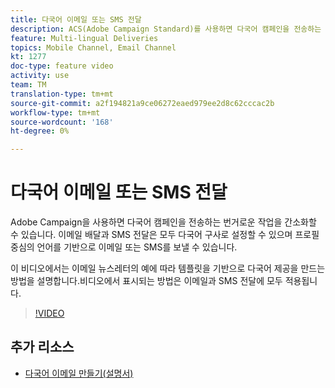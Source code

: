 ```yaml
---
title: 다국어 이메일 또는 SMS 전달
description: ACS(Adobe Campaign Standard)를 사용하면 다국어 캠페인을 전송하는 번거로운 작업을 간소화할 수 있습니다. 프로필 기본 언어를 기반으로 이메일 또는 SMS를 보낼 수 있도록 여러 언어를 지원하는 이메일 전달 및 SMS 전달도 설정할 수 있습니다. 비디오에서 나타난 접근 방식은 SMS 전달뿐만 아니라 이메일에도 모두 적용됩니다.
feature: Multi-lingual Deliveries
topics: Mobile Channel, Email Channel
kt: 1277
doc-type: feature video
activity: use
team: TM
translation-type: tm+mt
source-git-commit: a2f194821a9ce06272eaed979ee2d8c62cccac2b
workflow-type: tm+mt
source-wordcount: '168'
ht-degree: 0%

---
```



# 다국어 이메일 또는 SMS 전달

Adobe Campaign을 사용하면 다국어 캠페인을 전송하는 번거로운 작업을 간소화할 수 있습니다. 이메일 배달과 SMS 전달은 모두 다국어 구사로 설정할 수 있으며 프로필 중심의 언어를 기반으로 이메일 또는 SMS를 보낼 수 있습니다.

이 비디오에서는 이메일 뉴스레터의 예에 따라 템플릿을 기반으로 다국어 제공을 만드는 방법을 설명합니다.비디오에서 표시되는 방법은 이메일과 SMS 전달에 모두 적용됩니다.

>[!VIDEO](https://video.tv.adobe.com/v/23252?quality=12)

## 추가 리소스

* [다국어 이메일 만들기(설명서)](https://docs.adobe.com/content/help/en/campaign-standard/using/communication-channels/email-messages/creating-a-multilingual-email.html)
